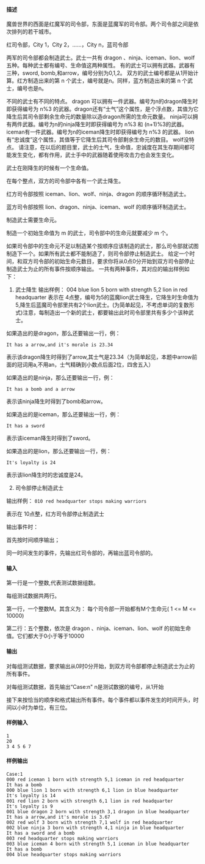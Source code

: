 #### 描述
魔兽世界的西面是红魔军的司令部，东面是蓝魔军的司令部。两个司令部之间是依次排列的若干城市。

红司令部，City 1，City 2，……，City n，蓝司令部

两军的司令部都会制造武士。武士一共有 dragon 、ninja、iceman、lion、wolf 五种。每种武士都有编号、生命值这两种属性。
有的武士可以拥有武器。武器有三种，sword, bomb,和arrow，编号分别为0,1,2。
双方的武士编号都是从1开始计算。红方制造出来的第 n 个武士，编号就是n。同样，蓝方制造出来的第 n 个武士，编号也是n。

不同的武士有不同的特点。
dragon 可以拥有一件武器。编号为n的dragon降生时即获得编号为 n%3 的武器。dragon还有“士气”这个属性，是个浮点数，其值为它降生后其司令部剩余生命元的数量除以造dragon所需的生命元数量。
ninja可以拥有两件武器。编号为n的ninja降生时即获得编号为 n%3 和 (n+1)%3的武器。
iceman有一件武器。编号为n的iceman降生时即获得编号为 n%3 的武器。
lion 有“忠诚度”这个属性，其值等于它降生后其司令部剩余生命元的数目。
wolf没特点。
请注意，在以后的题目里，武士的士气，生命值，忠诚度在其生存期间都可能发生变化，都有作用，武士手中的武器随着使用攻击力也会发生变化。

武士在刚降生的时候有一个生命值。

在每个整点，双方的司令部中各有一个武士降生。

红方司令部按照 iceman、lion、wolf、ninja、dragon 的顺序循环制造武士。

蓝方司令部按照 lion、dragon、ninja、iceman、wolf 的顺序循环制造武士。

制造武士需要生命元。

制造一个初始生命值为 m 的武士，司令部中的生命元就要减少 m 个。

如果司令部中的生命元不足以制造某个按顺序应该制造的武士，那么司令部就试图制造下一个。如果所有武士都不能制造了，则司令部停止制造武士。
给定一个时间，和双方司令部的初始生命元数目，要求你将从0点0分开始到双方司令部停止制造武士为止的所有事件按顺序输出。
一共有两种事件，其对应的输出样例如下：

1) 武士降生
输出样例： 004 blue lion 5 born with strength 5,2 lion in red headquarter
表示在 4点整，编号为5的蓝魔lion武士降生，它降生时生命值为5,降生后蓝魔司令部里共有2个lion武士。(为简单起见，不考虑单词的复数形式)注意，每制造出一个新的武士，都要输出此时司令部里共有多少个该种武士。

如果造出的是dragon，那么还要输出一行，例：

`It has a arrow,and it's morale is 23.34`

表示该dragon降生时得到了arrow,其士气是23.34（为简单起见，本题中arrow前面的冠词用a,不用an，士气精确到小数点后面2位，四舍五入）

如果造出的是ninja，那么还要输出一行，例：

`It has a bomb and a arrow`

表示该ninja降生时得到了bomb和arrow。

如果造出的是iceman，那么还要输出一行，例：

`It has a sword`

表示该iceman降生时得到了sword。

如果造出的是lion，那么还要输出一行，例：

`It's loyalty is 24`

表示该lion降生时的忠诚度是24。

2) 司令部停止制造武士

输出样例： `010 red headquarter stops making warriors`

表示在 10点整，红方司令部停止制造武士

输出事件时：

首先按时间顺序输出；

同一时间发生的事件，先输出红司令部的，再输出蓝司令部的。

#### 输入
第一行是一个整数,代表测试数据组数。

每组测试数据共两行。

第一行，一个整数M。其含义为： 每个司令部一开始都有M个生命元( 1 <= M <= 10000)

第二行：五个整数，依次是 dragon 、ninja、iceman、lion、wolf 的初始生命值。它们都大于0小于等于10000

#### 输出
对每组测试数据，要求输出从0时0分开始，到双方司令部都停止制造武士为止的所有事件。

对每组测试数据，首先输出“Case:n" n是测试数据的编号，从1开始

接下来按恰当的顺序和格式输出所有事件。每个事件都以事件发生的时间开头，时间以小时为单位，有三位。

#### 样例输入
```
1
20
3 4 5 6 7
```
#### 样例输出
```
Case:1
000 red iceman 1 born with strength 5,1 iceman in red headquarter
It has a bomb
000 blue lion 1 born with strength 6,1 lion in blue headquarter
It's loyalty is 14
001 red lion 2 born with strength 6,1 lion in red headquarter
It's loyalty is 9
001 blue dragon 2 born with strength 3,1 dragon in blue headquarter
It has a arrow,and it's morale is 3.67
002 red wolf 3 born with strength 7,1 wolf in red headquarter
002 blue ninja 3 born with strength 4,1 ninja in blue headquarter
It has a sword and a bomb
003 red headquarter stops making warriors
003 blue iceman 4 born with strength 5,1 iceman in blue headquarter
It has a bomb
004 blue headquarter stops making warriors
```